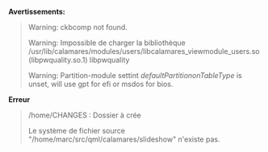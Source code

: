 **Avertissements:**
> Warning: ckbcomp not found.
> 
> Warning: Impossible de charger la bibliothèque /usr/lib/calamares/modules/users/libcalamares_viewmodule_users.so (libpwquality.so.1)
> libpwquality
> 
> Warning: Partition-module settint *defaultPartitiononTableType* is unset, will use gpt for efi or msdos for bios.

**Erreur**
> /home/CHANGES : Dossier à crée
> 
> Le système de fichier source "/home/marc/src/qml/calamares/slideshow" n'existe pas.


